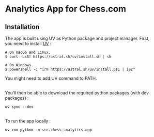 # Analytics App for Chess.com

## Installation

The app is built using UV as Python package and project manager.
First, you need to install [UV](https://docs.astral.sh/uv/getting-started/installation/) :

```
# On macOS and Linux.
$ curl -LsSf https://astral.sh/uv/install.sh | sh

# On Windows.
$ powershell -c "irm https://astral.sh/uv/install.ps1 | iex"
```

You might need to add UV command to PATH.

\
You'll then be able to download the required python packages (with dev packages) :

```
uv sync --dev
```

\
To run the app locally :

```
uv run python -m src.chess_analytics.app
```

